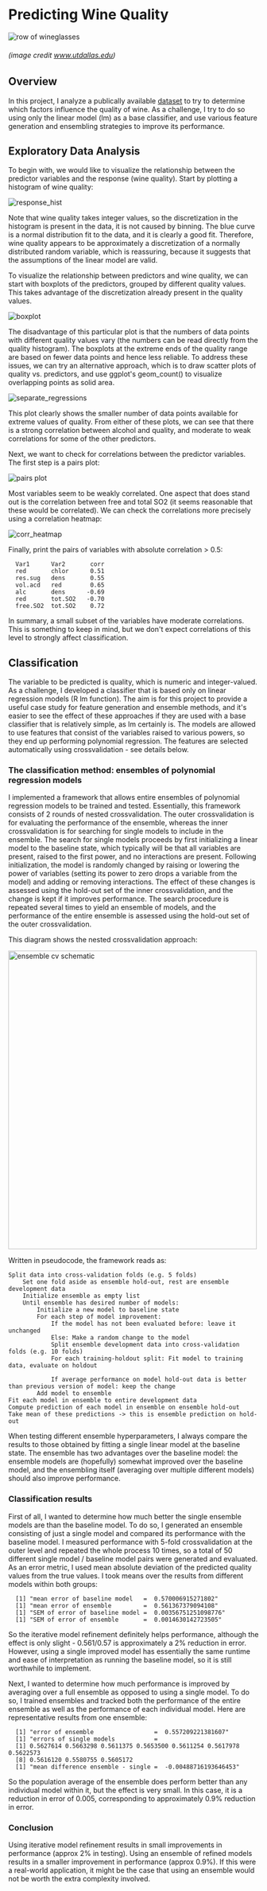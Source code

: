 # Predicting Wine Quality

![row of wineglasses](images/row_wine_glasses_utdallas.jpg?raw=true)
###### (image credit www.utdallas.edu)



## Overview

In this project, I analyze a publically available [dataset](https://archive.ics.uci.edu/ml/machine-learning-databases/wine-quality/) to try to determine which factors influence the quality of wine. As a challenge, I try to do so using only the linear model (lm) as a base classifier, and use various feature generation and ensembling strategies to improve its performance.

## Exploratory Data Analysis

To begin with, we would like to visualize the relationship between the predictor variables and the response (wine quality). Start by plotting a histogram of wine quality: 

![response_hist](images/response_hist_with_curve_cropped.png?raw=true)

Note that wine quality takes integer values, so the discretization in the histogram is present in the data, it is not caused by binning. The blue curve is a normal distribution fit to the data, and it is clearly a good fit. Therefore, wine quality appears to be approximately a discretization of a normally distributed random variable, which is reassuring, because it suggests that the assumptions of the linear model are valid.

To visualize the relationship between predictors and wine quality, we can start with boxplots of the predictors, grouped by different quality values. This takes advantage of the discretization already present in the quality values.

![boxplot](images/boxplot_grouped_by_response.png?raw=true)

The disadvantage of this particular plot is that the numbers of data points with different quality values vary (the numbers can be read directly from the quality histogram). The boxplots at the extreme ends of the quality range are based on fewer data points and hence less reliable. 
To address these issues, we can try an alternative approach, which is to draw scatter plots of quality vs. predictors, and use ggplot's geom_count() to visualize overlapping points as solid area.

![separate_regressions](images/separate_regressions.png?raw=true)

This plot clearly shows the smaller number of data points available for extreme values of quality. From either of these plots, we can see that there is a strong correlation between alcohol and quality, and moderate to weak correlations for some of the other predictors.

Next, we want to check for correlations between the predictor variables. The first step is a pairs plot:

![pairs plot](images/pairs_plot.png?raw=true)


Most variables seem to be weakly correlated. One aspect that does stand out is the correlation between free and total SO2 (it seems reasonable that these would be correlated). We can check the correlations more precisely using a correlation heatmap:

![corr_heatmap](images/corr_heatmap.png?raw=true)

Finally, print the pairs of variables with absolute correlation > 0.5:

      Var1      Var2       corr
      red       chlor      0.51
      res.sug   dens       0.55
      vol.acd   red        0.65
      alc       dens      -0.69
      red       tot.SO2   -0.70
      free.SO2  tot.SO2    0.72

In summary, a small subset of the variables have moderate correlations. This is something to keep in mind, but we don't expect correlations of this level to strongly affect classification.

## Classification

The variable to be predicted is quality, which is numeric and integer-valued. As a challenge, I developed a classifier that is based only on linear regression models (R lm function). The aim is for this project to provide a useful case study for feature generation and ensemble methods, and it's easier to see the effect of these approaches if they are used with a base classifier that is relatively simple, as lm certainly is. The models are allowed to use features that consist of the variables raised to various powers, so they end up performing polynomial regression. The features are selected automatically using crossvalidation - see details below.

### The classification method: ensembles of polynomial regression models

I implemented a framework that allows entire ensembles of polynomial regression models to be trained and tested. Essentially, this framework consists of 2 rounds of nested crossvalidation. The outer crossvalidation is for evaluating the performance of the ensemble, whereas the inner crossvalidation is for searching for single models to include in the ensemble. The search for single models proceeds by first initializing a linear model to the baseline state, which typically will be that all variables are present, raised to the first power, and no interactions are present. Following initialization, the model is randomly changed by raising or lowering the power of variables (setting its power to zero drops a variable from the model) and adding or removing interactions. The effect of these changes is assessed using the hold-out set of the inner crossvalidation, and the change is kept if it improves performance. The search procedure is repeated several times to yield an ensemble of models, and the performance of the entire ensemble is assessed using the hold-out set of the outer crossvalidation. 

This diagram shows the nested crossvalidation approach:


<img src="images/ensemble_cv_schematic.png?raw=true" alt="ensemble cv schematic" width="500" height="600">

Written in pseudocode, the framework reads as:

    Split data into cross-validation folds (e.g. 5 folds)
        Set one fold aside as ensemble hold-out, rest are ensemble development data
        Initialize ensemble as empty list
        Until ensemble has desired number of models:
            Initialize a new model to baseline state
            For each step of model improvement:
                If the model has not been evaluated before: leave it unchanged
                Else: Make a random change to the model
                Split ensemble development data into cross-validation folds (e.g. 10 folds)
                For each training-holdout split: Fit model to training data, evaluate on holdout
            
                If average performance on model hold-out data is better than previous version of model: keep the change
            Add model to ensemble
    Fit each model in ensemble to entire development data
    Compute prediction of each model in ensemble on ensemble hold-out
    Take mean of these predictions -> this is ensemble prediction on hold-out
   
   
When testing different ensemble hyperparameters, I always compare the results to those obtained by fitting a single linear model at the baseline state. The ensemble has two advantages over the baseline model: the ensemble models are (hopefully) somewhat improved over the baseline model, and the ensembling itself (averaging over multiple different models) should also improve performance.

### Classification results

First of all, I wanted to determine how much better the single ensemble models are than the baseline model. To do so, I generated an ensemble consisting of just a single model and compared its performance with the baseline model. I measured performance with 5-fold crossvalidation at the outer level and repeated the whole process 10 times, so a total of 50 different single model / baseline model pairs were generated and evaluated. As an error metric, I used mean absolute deviation of the predicted quality values from the true values. I took means over the results from different models within both groups:

      [1] "mean error of baseline model   =  0.570006915271802"
      [1] "mean error of ensemble         =  0.561367379094108"
      [1] "SEM of error of baseline model =  0.00356751251098776"
      [1] "SEM of error of ensemble       =  0.0014630142723505"

So the iterative model refinement definitely helps performance, although the effect is only slight - 0.561/0.57 is approximately a 2% reduction in error. However, using a single improved model has essentially the same runtime and ease of interpretation as running the baseline model, so it is still worthwhile to implement.

Next, I wanted to determine how much performance is improved by averaging over a full ensemble as opposed to using a single model. To do so, I trained ensembles and tracked both the performance of the entire ensemble as well as the performance of each individual model. Here are representative results from one ensemble:

      [1] "error of ensemble                 =  0.557209221381607"
      [1] "errors of single models           =
      [1] 0.5627614 0.5663298 0.5611375 0.5653500 0.5611254 0.5617978 0.5622573
      [8] 0.5616120 0.5580755 0.5605172
      [1] "mean difference ensemble - single =  -0.00488716193646453"

So the population average of the ensemble does perform better than any individual model within it, but the effect is very small. In this case, it is a reduction in error of 0.005, corresponding to approximately 0.9% reduction in error.

### Conclusion

Using iterative model refinement results in small improvements in performance (approx 2% in testing). Using an ensemble of refined models results in a smaller improvement in performance (approx 0.9%). If this were a real-world application, it might be the case that using an ensemble would not be worth the extra complexity involved.
